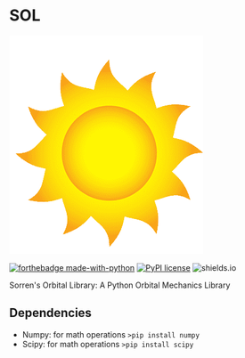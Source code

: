 # SOL
![Alt text](logo.png?raw=true "Title")

[![forthebadge made-with-python](https://img.shields.io/badge/Python-v3.8-blue)](https://www.python.org/)
[![PyPI license](https://img.shields.io/pypi/l/ansicolortags.svg)](https://github.com/SorrenC/easycsv/blob/master/LICENSE)
![shields.io](https://img.shields.io/badge/Status%20-Work%20In%20Progress-red)


Sorren's Orbital Library: A Python Orbital Mechanics Library 

## Dependencies
* Numpy: for math operations 
    `>pip install numpy`
* Scipy: for math operations 
    `>pip install scipy`
